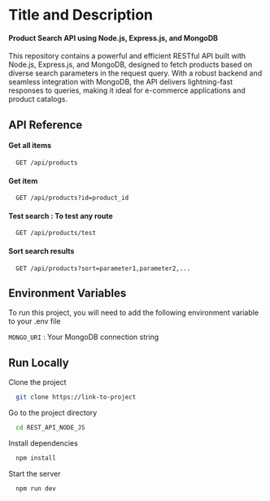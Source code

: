 

# Title and Description

#### Product Search API using Node.js, Express.js, and MongoDB

This repository contains a powerful and efficient RESTful API built with Node.js, Express.js, and MongoDB, designed to fetch products based on diverse search parameters in the request query. With a robust backend and seamless integration with MongoDB, the API delivers lightning-fast responses to queries, making it ideal for e-commerce applications and product catalogs.


## API Reference

#### Get all items


      GET /api/products


#### Get item


      GET /api/products?id=product_id

#### Test search : To test any route


      GET /api/products/test


#### Sort search results


      GET /api/products?sort=parameter1,parameter2,...

   


## Environment Variables

To run this project, you will need to add the following environment variable to your .env file

`MONGO_URI` : Your MongoDB connection string


## Run Locally

Clone the project

```bash
  git clone https://link-to-project
```

Go to the project directory

```bash
  cd REST_API_NODE_JS
```

Install dependencies

```bash
  npm install
```

Start the server

```bash
  npm run dev
```

